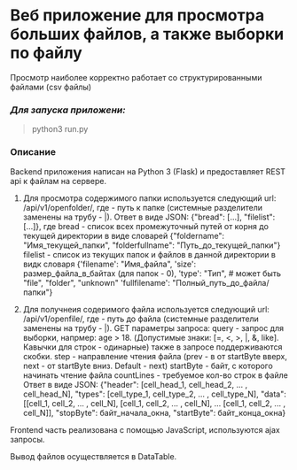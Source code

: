# Веб приложение для просмотра больших файлов, а также выборки по файлу

Просмотр наиболее корректно работает со структурированными файлами (csv файлы)

### ***Для запуска приложени:***
>python3 run.py

### **Описание**

Backend приложения написан на Python 3 (Flask) и предоставляет REST api к файлам на сервере.

1. Для просмотра содержимого папки используется следующий url: /api/v1/openfolder/<path>, где <path> - путь к папке
   (системные разделители заменены на трубу - |).
   Ответ в виде JSON: {"bread": [...], "filelist": [...]}, где
      bread - список всех промежуточный путей от корня до текущей директории
              в виде словарей {"foldername": "Имя_текущей_папки",
                               "folderfullname": "Путь_до_текущей_папки"}
      filelist - список из текущих папок и файлов в данной директории
                 в видк словаря {'filename': "Имя_файла",
                                 'size': размер_файла_в_байтах (для папок - 0),
                                 'type': "Тип",  # может быть "file", "folder", "unknown"
                                 'fullfilename': "Полный_путь_до_файла/папки"}
                           
2. Для получнеия содеримого файла используется следующий url: /api/v1/openfile/<filename>, где 
    <filename> - путь до файла (системные разделители заменены на трубу - |).
    GET параметры запроса: 
        query - запрос для выборки, напрмер: age > 18. (Допустимые знаки: [=, <, >, |, &, like]. Кавычки для строк - одинарные)
                также в запросе поддерживаются скобки.
        step - направление чтения файла (prev - в от startByte вверх, next - от startByte вниз. Default - next)
        startByte - байт, с которого начинать чтение файла
        countLines - требуемое кол-во строк в файле
    Ответ в виде JSON:
        {"header": [cell_head_1, cell_head_2, ... , cell_head_N],
         "types":  [cell_type_1, cell_type_2, ... , cell_type_N],
         "data":  [[cell_1, cell_2, ... , cell_N],
                   [cell_1, cell_2, ... , cell_N],
                                ...
                   [cell_1, cell_2, ... , cell_N]],
         "stopByte": байт_начала_окна,
         "startByte": байт_конца_окна}
  
Frontend часть реализована с помощью JavaScript, используются ajax запросы.

Вывод файлов осуществляется в DataTable. 


